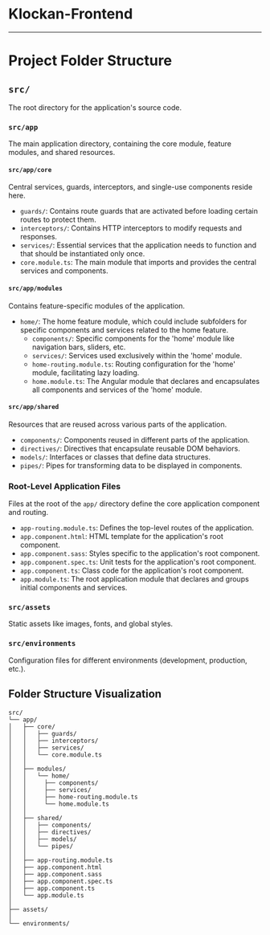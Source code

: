 # Klockan-Frontend

---

# Project Folder Structure

## `src/`

The root directory for the application's source code.

### `src/app`

The main application directory, containing the core module, feature modules, and shared resources.

#### `src/app/core`

Central services, guards, interceptors, and single-use components reside here.

- `guards/`: Contains route guards that are activated before loading certain routes to protect them.
- `interceptors/`: Contains HTTP interceptors to modify requests and responses.
- `services/`: Essential services that the application needs to function and that should be instantiated only once.
- `core.module.ts`: The main module that imports and provides the central services and components.

#### `src/app/modules`

Contains feature-specific modules of the application.

- `home/`: The home feature module, which could include subfolders for specific components and services related to the home feature.
  - `components/`: Specific components for the 'home' module like navigation bars, sliders, etc.
  - `services/`: Services used exclusively within the 'home' module.
  - `home-routing.module.ts`: Routing configuration for the 'home' module, facilitating lazy loading.
  - `home.module.ts`: The Angular module that declares and encapsulates all components and services of the 'home' module.

#### `src/app/shared`

Resources that are reused across various parts of the application.

- `components/`: Components reused in different parts of the application.
- `directives/`: Directives that encapsulate reusable DOM behaviors.
- `models/`: Interfaces or classes that define data structures.
- `pipes/`: Pipes for transforming data to be displayed in components.

### Root-Level Application Files

Files at the root of the `app/` directory define the core application component and routing.

- `app-routing.module.ts`: Defines the top-level routes of the application.
- `app.component.html`: HTML template for the application's root component.
- `app.component.sass`: Styles specific to the application's root component.
- `app.component.spec.ts`: Unit tests for the application's root component.
- `app.component.ts`: Class code for the application's root component.
- `app.module.ts`: The root application module that declares and groups initial components and services.

### `src/assets`

Static assets like images, fonts, and global styles.

### `src/environments`

Configuration files for different environments (development, production, etc.).

## Folder Structure Visualization

```text
src/
└── app/
│   ├── core/
│   │   ├── guards/
│   │   ├── interceptors/
│   │   ├── services/
│   │   └── core.module.ts
│   │
│   ├── modules/
│   │   └── home/
│   │     ├── components/
│   │     ├── services/
│   │     ├── home-routing.module.ts
│   │     └── home.module.ts
│   │
│   ├── shared/
│   │   ├── components/
│   │   ├── directives/
│   │   ├── models/
│   │   └── pipes/
│   │
│   ├── app-routing.module.ts
│   ├── app.component.html
│   ├── app.component.sass
│   ├── app.component.spec.ts
│   ├── app.component.ts
│   └── app.module.ts
│
├── assets/
│
└── environments/
```
